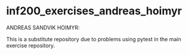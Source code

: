 # inf200_exercises_andreas_hoimyr

ANDREAS SANDVIK HOIMYR:


This is a substitute repository due to problems 
using pytest in the main exercise repository.
